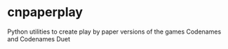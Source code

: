 # cnpaperplay
Python utilities to create play by paper versions of the games Codenames and Codenames Duet
